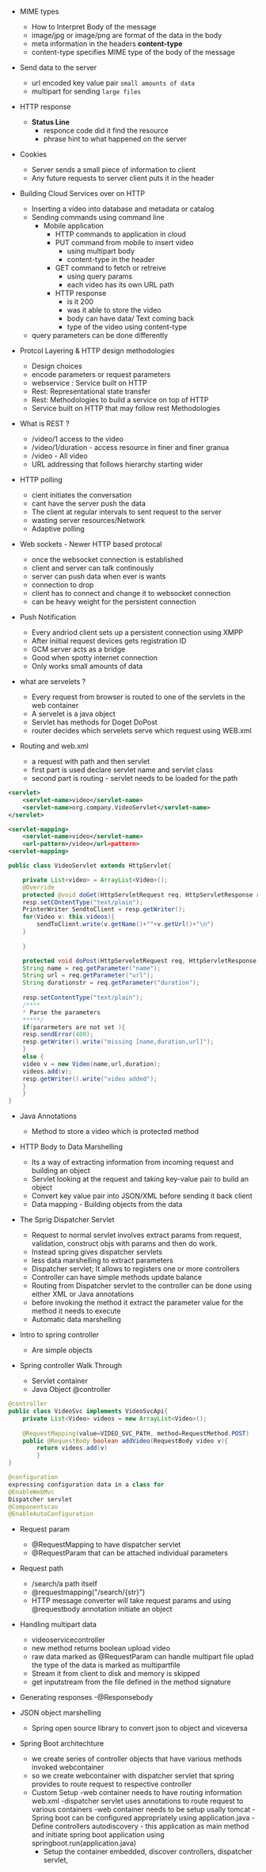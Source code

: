 * MIME types
	- How to Interpret Body of the message
	- image/jpg or image/png are format of the data in the body
	- meta information in the headers __content-type__
	- content-type specifies MIME type of the body of the message

* Send data to the server
	- url encoded key value pair `small amounts of data`
	- multipart for sending `large files`

* HTTP response
	- __Status Line__
		- responce code did it find the resource
		- phrase hint to what happened on the server

* Cookies
	- Server sends a small piece of information to client
	- Any future requests to server client puts it in the header

* Building Cloud Services over on HTTP
	- Inserting a video into database and metadata or catalog
	- Sending commands using command line
		- Mobile application
			- HTTP commands to application in cloud
			- PUT command from mobile to insert video
				- using multipart body
				- content-type in the header
			- GET command to fetch or retreive
				- using query params
				- each video has its own URL path
			- HTTP response
				- is it 200
				- was it able to store the video 
				- body can have data/ Text coming back
				- type of the video using content-type
	- query parameters can be done differently

* Protcol Layering & HTTP design methodologies
	- Design choices
	- encode parameters or request parameters
	- webservice : Service built on HTTP
	- Rest: Representational state transfer
	- Rest: Methodologies to build a service on top of HTTP
	- Service built on HTTP that may follow rest Methodologies

* What is REST ?
	- /video/1 access to the video
	- /video/1/duration - access resource in finer and finer granua
	- /video - All video
	- URL addressing that follows hierarchy starting wider
* HTTP polling
	- cient initiates the conversation
	- cant have the server push the data
	- The client at regular intervals to sent request to the server
	- wasting server resources/Network
	- Adaptive polling
* Web sockets - Newer HTTP based protocal
	- once the websocket connection is established
	- client and server can talk continously
	- server can push data when ever is wants
	- connection to drop
	- client has to connect and change it to websocket connection
	- can be heavy weight for the persistent connection

* Push Notification
	- Every andriod client sets up a persistent connection using XMPP
	- After iniitial request devices gets registration ID
	- GCM server acts as a bridge
	- Good when spotty internet connection
	- Only works small amounts of data

* what are servelets ?
	- Every request from browser is routed to one of the servlets in the web container
	- A servelet is a java object 
	- Servlet has methods for Doget DoPost
	- router decides which servelets serve which request using WEB.xml

* Routing and web.xml
	- a request with path and then servlet
	- first part is used declare servlet name and servlet class
	- second part is routing - servlet needs to be loaded for the path
``` xml	
<servlet>
	<servlet-name>video</servlet-name>
	<servlet-name>org.company.VideoServlet</servlet-name>
</servlet>

<servlet-mapping>
	<servlet-name>video</servlet-name>
	<url-pattern>/video</url=pattern>
<servlet-mapping>
```

``` java
public class VideoServlet extends HttpServlet{

	private List<video> = ArrayList<Video>();
	@Override
	protected @void doGet(HttpServletRequest req, HttpServletResponse resp){
	resp.setCOntentType("text/plain");	
	PrinterWriter SendtoClient = resp.getWriter();
	for(Video v: this.videos){
		sendToClient.write(v.getName()+""+v.getUrl()+"\n")
	}
		
	}

	protected void doPost(HttpServeletRequest req, HttpServletResponse res){
	String name = req.getParameter("name");
	String url = req.getParameter("url");
	String durationstr = req.getParameter("duration");
	
	resp.setContentType("text/plain");
	/****
	* Parse the parameters
	*****/
	if(pararmeters are not set ){
	resp.sendError(400);
	resp.getWriter().write("missing [name,duration,url]");
	}
	else {
	video v = new Video(name,url,duration);
	videos.add(v);
	resp.getWriter().write("video added");
	}
	}
}
```

* Java Annotations
	- Method to store a video which is protected method

* HTTP Body to  Data Marshelling
	- Its a way of extracting information from incoming request and building an object
	- Servlet looking at the request and taking key-value pair to build an object
	- Convert key value pair into JSON/XML before sending it back client
	- Data mapping - Building objects from the data

* The Sprig Dispatcher Servlet
	- Request to normal servlet involves extract params from request, validation, construct objs with params and then do work.
	- Instead spring gives dispatcher servlets
	- less data marshelling to extract parameters
	- Dispatcher servlet; It allows to registers one or more controllers
	- Controller can have simple methods update balance
	- Routing from Dispatcher servlet to the controller can be done using either XML or Java annotations
	- before invoking the method it extract the parameter value for the method it needs to execute
	- Automatic data marshelling
* Intro to spring controller
	- Are simple objects

* Spring controller Walk Through
	- Servlet container
	- Java Object @controller
``` java
@controller
public class VideoSvc implements VideoSvcApi{
	private List<Video> videos = new ArrayList<Video>();
	
	@RequestMapping(value=VIDEO_SVC_PATH, method=RequestMethod.POST)
	public @RequestBody boolean addVideo(RequestBody video v){
		return videos.add(v)
		}
}

@configuration
expressing configuration data in a class for
@EnableWebMvc
Dispatcher servlet
@Componentscan
@EnableAutoConfiguration


```
	

* Request param
	- @RequestMapping to have dispatcher servlet 
	- @RequestParam that can be attached individual parameters

* Request path
	- /search/a path itself 
	- @requestmapping("/search/{str}")
	- HTTP message converter will take request params and using
	@requestbody annotation initiate an object

* Handling multipart data
	- videoservicecontroller
	- new method returns boolean upload video
	- raw data marked as @RequestParam can handle multipart file uplad
	the type of the data is marked as multipartfile
	- Stream it from client to disk and memory is skipped
	- get inputstream from the file defined in the method signature
* Generating responses
	-@Responsebody
* JSON object marshelling
	- Spring open source library to convert json to object and viceversa

* Spring Boot architechture
	- we create series of controller objects that have various methods invoked webcontainer 
	- so we create webcontainer with dispatcher servlet that spring provides to route request to respective controller
	- Custom Setup
		-web container needs to have routing information web.xml
		-dispatcher servlet uses annotations to route request to various containers
		-web container needs to be setup usally tomcat
		-Spring boot can be configured appropriately using application.java
			- Define controllers autodiscovery
			- this application as main method and initiate spring boot application using springboot.run(application.java)
		- Setup the container embedded, discover controllers, dispatcher servlet, 



